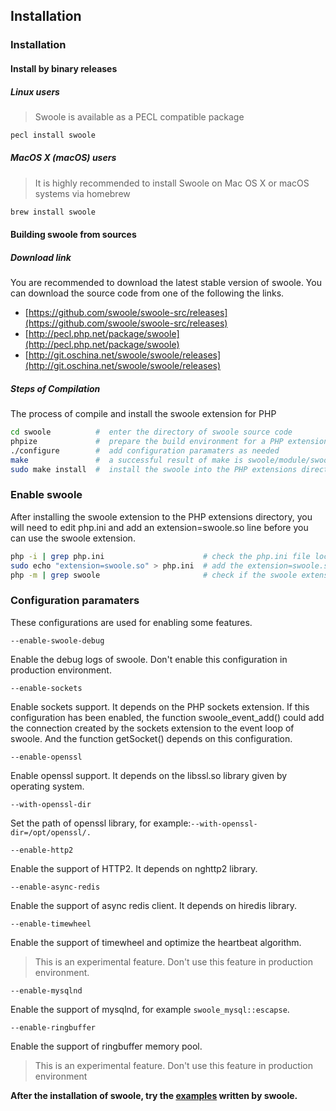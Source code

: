 ## Installation

### Installation

#### Install by binary releases

##### Linux users

> Swoole is available as a PECL compatible package

``` bash
pecl install swoole
```
##### MacOS X \(macOS\) users

> It is highly recommended to install Swoole on Mac OS X or macOS systems via homebrew

``` bash
brew install swoole
```

#### Building swoole from sources

##### Download link

You are recommended to download the latest stable version of swoole. You can download the source code from one of the following the links.

- [https://github.com/swoole/swoole-src/releases](https://github.com/swoole/swoole-src/releases)
- [http://pecl.php.net/package/swoole](http://pecl.php.net/package/swoole)
- [http://git.oschina.net/swoole/swoole/releases](http://git.oschina.net/swoole/swoole/releases)

##### Steps of Compilation 

The process of compile and install the swoole extension for PHP

``` bash
cd swoole          #  enter the directory of swoole source code   
phpize       	   #  prepare the build environment for a PHP extension
./configure        #  add configuration paramaters as needed
make 			   #  a successful result of make is swoole/module/swoole.so
sudo make install  #  install the swoole into the PHP extensions directory
```

### Enable swoole

After installing the swoole extension to the PHP extensions directory, you will need to edit php.ini and add an extension=swoole.so line before you can use the swoole extension.

```bash
php -i | grep php.ini                      # check the php.ini file location
sudo echo "extension=swoole.so" > php.ini  # add the extension=swoole.so to the end of php.ini
php -m | grep swoole                       # check if the swoole extension has been enabled
```

### Configuration paramaters

These configurations are used for enabling some features.

`--enable-swoole-debug` 

Enable the debug logs of swoole. Don't enable this configuration in production environment.

`--enable-sockets` 

Enable sockets support. It depends on the PHP sockets extension. If this configuration has been enabled, the function swoole_event_add() could add the connection created by the sockets extension to the event loop of swoole. And the function getSocket() depends on this configuration.  

`--enable-openssl` 

Enable openssl support. It depends on the libssl.so library given by operating system.

`--with-openssl-dir`

Set the path of openssl library, for example:`--with-openssl-dir=/opt/openssl/.`

`--enable-http2`

Enable the support of HTTP2. It depends on nghttp2 library.

`--enable-async-redis`

Enable the support of async redis client. It depends on hiredis library.

`--enable-timewheel`

Enable the support of timewheel and optimize the heartbeat algorithm.

> This is an experimental feature. Don't use this feature in production environment.

`--enable-mysqlnd`

Enable the support of mysqlnd, for example `swoole_mysql::escapse`.

`--enable-ringbuffer`

Enable the support of ringbuffer memory pool.

> This is an experimental feature. Don't use this feature in production environment


**After the installation of swoole,  try the [examples](/get-started/examples.md) written by swoole.**
